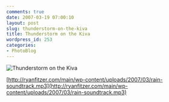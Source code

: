 ```yaml
---
comments: true
date: 2007-03-19 07:00:10
layout: post
slug: thunderstorm-on-the-kiva
title: Thunderstorm on the Kiva
wordpress_id: 253
categories:
- PhotoBlog
---
```


![Thunderstorm on the Kiva](http://ryanfitzer.com/main/wp-content/uploads/2007/03/thunderstorm.jpg)

[http://ryanfitzer.com/main/wp-content/uploads/2007/03/rain-soundtrack.mp3](http://ryanfitzer.com/main/wp-content/uploads/2007/03/rain-soundtrack.mp3)

